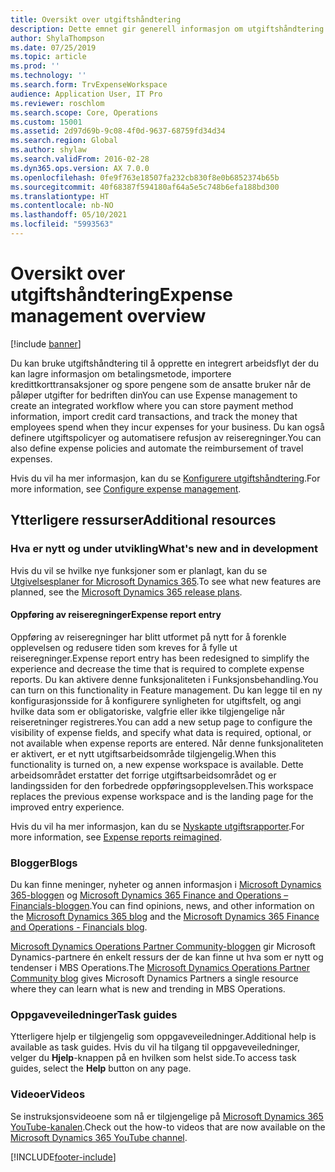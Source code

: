 ```yaml
---
title: Oversikt over utgiftshåndtering
description: Dette emnet gir generell informasjon om utgiftshåndtering og koblinger til flere ressurser. Du kan bruke utgiftshåndtering til å opprette en integrert arbeidsflyt der du kan lagre informasjon om betalingsmetode, importere kredittkorttransaksjoner og spore pengene som de ansatte bruker når de påløper utgifter for bedriften din
author: ShylaThompson
ms.date: 07/25/2019
ms.topic: article
ms.prod: ''
ms.technology: ''
ms.search.form: TrvExpenseWorkspace
audience: Application User, IT Pro
ms.reviewer: roschlom
ms.search.scope: Core, Operations
ms.custom: 15001
ms.assetid: 2d97d69b-9c08-4f0d-9637-68759fd34d34
ms.search.region: Global
ms.author: shylaw
ms.search.validFrom: 2016-02-28
ms.dyn365.ops.version: AX 7.0.0
ms.openlocfilehash: 0fe9f763e18507fa232cb830f8e0b6852374b65b
ms.sourcegitcommit: 40f68387f594180af64a5e5c748b6efa188bd300
ms.translationtype: HT
ms.contentlocale: nb-NO
ms.lasthandoff: 05/10/2021
ms.locfileid: "5993563"
---
```

# <a name="expense-management-overview"></a><span data-ttu-id="f1541-104">Oversikt over utgiftshåndtering</span><span class="sxs-lookup"><span data-stu-id="f1541-104">Expense management overview</span></span>

[!include [banner](../includes/banner.md)]

<span data-ttu-id="f1541-105">Du kan bruke utgiftshåndtering til å opprette en integrert arbeidsflyt der du kan lagre informasjon om betalingsmetode, importere kredittkorttransaksjoner og spore pengene som de ansatte bruker når de påløper utgifter for bedriften din</span><span class="sxs-lookup"><span data-stu-id="f1541-105">You can use Expense management to create an integrated workflow where you can store payment method information, import credit card transactions, and track the money that employees spend when they incur expenses for your business.</span></span> <span data-ttu-id="f1541-106">Du kan også definere utgiftspolicyer og automatisere refusjon av reiseregninger.</span><span class="sxs-lookup"><span data-stu-id="f1541-106">You can also define expense policies and automate the reimbursement of travel expenses.</span></span>

<span data-ttu-id="f1541-107">Hvis du vil ha mer informasjon, kan du se [Konfigurere utgiftshåndtering](plan-expense-management.md).</span><span class="sxs-lookup"><span data-stu-id="f1541-107">For more information, see [Configure expense management](plan-expense-management.md).</span></span>

## <a name="additional-resources"></a><span data-ttu-id="f1541-108">Ytterligere ressurser</span><span class="sxs-lookup"><span data-stu-id="f1541-108">Additional resources</span></span>

### <a name="whats-new-and-in-development"></a><span data-ttu-id="f1541-109">Hva er nytt og under utvikling</span><span class="sxs-lookup"><span data-stu-id="f1541-109">What's new and in development</span></span>

<span data-ttu-id="f1541-110">Hvis du vil se hvilke nye funksjoner som er planlagt, kan du se [Utgivelsesplaner for Microsoft Dynamics 365](/dynamics365/release-plans/).</span><span class="sxs-lookup"><span data-stu-id="f1541-110">To see what new features are planned, see the [Microsoft Dynamics 365 release plans](/dynamics365/release-plans/).</span></span>

#### <a name="expense-report-entry"></a><span data-ttu-id="f1541-111">Oppføring av reiseregninger</span><span class="sxs-lookup"><span data-stu-id="f1541-111">Expense report entry</span></span>

<span data-ttu-id="f1541-112">Oppføring av reiseregninger har blitt utformet på nytt for å forenkle opplevelsen og redusere tiden som kreves for å fylle ut reiseregninger.</span><span class="sxs-lookup"><span data-stu-id="f1541-112">Expense report entry has been redesigned to simplify the experience and decrease the time that is required to complete expense reports.</span></span> <span data-ttu-id="f1541-113">Du kan aktivere denne funksjonaliteten i Funksjonsbehandling.</span><span class="sxs-lookup"><span data-stu-id="f1541-113">You can turn on this functionality in Feature management.</span></span> <span data-ttu-id="f1541-114">Du kan legge til en ny konfigurasjonsside for å konfigurere synligheten for utgiftsfelt, og angi hvilke data som er obligatoriske, valgfrie eller ikke tilgjengelige når reiseretninger registreres.</span><span class="sxs-lookup"><span data-stu-id="f1541-114">You can add a new setup page to configure the visibility of expense fields, and specify what data is required, optional, or not available when expense reports are entered.</span></span> <span data-ttu-id="f1541-115">Når denne funksjonaliteten er aktivert, er et nytt utgiftsarbeidsområde tilgjengelig.</span><span class="sxs-lookup"><span data-stu-id="f1541-115">When this functionality is turned on, a new expense workspace is available.</span></span> <span data-ttu-id="f1541-116">Dette arbeidsområdet erstatter det forrige utgiftsarbeidsområdet og er landingssiden for den forbedrede oppføringsopplevelsen.</span><span class="sxs-lookup"><span data-stu-id="f1541-116">This workspace replaces the previous expense workspace and is the landing page for the improved entry experience.</span></span>

<span data-ttu-id="f1541-117">Hvis du vil ha mer informasjon, kan du se [Nyskapte utgiftsrapporter](ExpenseWorkspaceNew.md).</span><span class="sxs-lookup"><span data-stu-id="f1541-117">For more information, see [Expense reports reimagined](ExpenseWorkspaceNew.md).</span></span>

### <a name="blogs"></a><span data-ttu-id="f1541-118">Blogger</span><span class="sxs-lookup"><span data-stu-id="f1541-118">Blogs</span></span>

<span data-ttu-id="f1541-119">Du kan finne meninger, nyheter og annen informasjon i [Microsoft Dynamics 365-bloggen](https://community.dynamics.com/b/msftdynamicsblog?c=Enterprise) og [Microsoft Dynamics 365 Finance and Operations – Financials-bloggen](https://community.dynamics.com/365/financeandoperations/b/financials).</span><span class="sxs-lookup"><span data-stu-id="f1541-119">You can find opinions, news, and other information on the [Microsoft Dynamics 365 blog](https://community.dynamics.com/b/msftdynamicsblog?c=Enterprise) and the [Microsoft Dynamics 365 Finance and Operations - Financials blog](https://community.dynamics.com/365/financeandoperations/b/financials).</span></span>

<span data-ttu-id="f1541-120">[Microsoft Dynamics Operations Partner Community-bloggen](https://community.dynamics.com/partner/b/operationspartnercommunityblog) gir Microsoft Dynamics-partnere én enkelt ressurs der de kan finne ut hva som er nytt og tendenser i MBS Operations.</span><span class="sxs-lookup"><span data-stu-id="f1541-120">The [Microsoft Dynamics Operations Partner Community blog](https://community.dynamics.com/partner/b/operationspartnercommunityblog) gives Microsoft Dynamics Partners a single resource where they can learn what is new and trending in MBS Operations.</span></span>

### <a name="task-guides"></a><span data-ttu-id="f1541-121">Oppgaveveiledninger</span><span class="sxs-lookup"><span data-stu-id="f1541-121">Task guides</span></span>

<span data-ttu-id="f1541-122">Ytterligere hjelp er tilgjengelig som oppgaveveiledninger.</span><span class="sxs-lookup"><span data-stu-id="f1541-122">Additional help is available as task guides.</span></span> <span data-ttu-id="f1541-123">Hvis du vil ha tilgang til oppgaveveiledninger, velger du **Hjelp**-knappen på en hvilken som helst side.</span><span class="sxs-lookup"><span data-stu-id="f1541-123">To access task guides, select the **Help** button on any page.</span></span>

### <a name="videos"></a><span data-ttu-id="f1541-124">Videoer</span><span class="sxs-lookup"><span data-stu-id="f1541-124">Videos</span></span>

<span data-ttu-id="f1541-125">Se instruksjonsvideoene som nå er tilgjengelige på [Microsoft Dynamics 365 YouTube-kanalen](https://www.youtube.com/channel/UCJGCg4rB3QSs8y_1FquelBQ).</span><span class="sxs-lookup"><span data-stu-id="f1541-125">Check out the how-to videos that are now available on the [Microsoft Dynamics 365 YouTube channel](https://www.youtube.com/channel/UCJGCg4rB3QSs8y_1FquelBQ).</span></span>


[!INCLUDE[footer-include](../includes/footer-banner.md)]